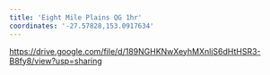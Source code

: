 ```yaml
---
title: 'Eight Mile Plains QG 1hr'
coordinates: '-27.57828,153.0917634'
---
```

https://drive.google.com/file/d/189NGHKNwXeyhMXnljS6dHtHSR3-B8fy8/view?usp=sharing
